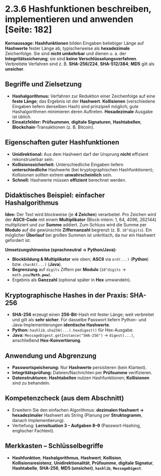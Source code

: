 # 2.3.6 Hashfunktionen beschreiben, implementieren und anwenden [Seite: 182]

**Kernaussage:** **Hashfunktionen** bilden Eingaben beliebiger Länge auf **Hashwerte** fester Länge ab, typischerweise als **hexadezimale** Zeichenfolge. Sie sind **nicht umkehrbar** und dienen u. a. der **Integritätssicherung**; sie sind **keine Verschlüsselungsverfahren**. Verbreitete Verfahren sind z. B. **SHA-256/224**, **SHA-512/384**; **MD5** gilt als **unsicher**. 

## Begriffe und Zielsetzung

* **Hashalgorithmus:** Verfahren zur Reduktion einer Zeichenfolge auf eine **feste Länge**; das Ergebnis ist der **Hashwert**. **Kollisionen** (verschiedene Eingaben liefern denselben Hash) sind prinzipiell möglich; gute Hashalgorithmen minimieren deren Auftreten. **Hexadezimale** Ausgabe ist üblich. 
* **Einsatzfelder:** **Prüfsummen**, **digitale Signaturen**, **Hashtabellen**, **Blockchain**-Transaktionen (z. B. Bitcoin). 

## Eigenschaften guter Hashfunktionen

* **Unidirektional:** Aus dem Hashwert darf der Ursprung **nicht** effizient rekonstruierbar sein.
* **Kollisionssicherheit:** Unterschiedliche Eingaben liefern **unterschiedliche** Hashwerte (bei kryptographischen Hashfunktionen); Kollisionen sollten extrem **unwahrscheinlich** sein.
* **Schnell:** Hashwerte müssen **effizient** berechnet werden. 

## Didaktisches Beispiel: einfacher Hashalgorithmus

**Idee:** Der Text wird blockweise (je **4 Zeichen**) verarbeitet. Pro Zeichen wird der **ASCII-Code** mit einem **Multiplikator** (Block-intern: 1, 64, 4096, 262144) multipliziert und zur **Summe** addiert. Zum Schluss wird die Summe per **Modulo** auf die gewünschte **Ziffernanzahl** begrenzt (z. B. `10^digits`). Ein möglicher **Überlauf** bei großen Summen ist unkritisch, da nur ein Hashwert gefordert ist. 

**Umsetzungshinweise (sprachneutral → Python/Java):**

* **Blockbildung & Multiplikator** wie oben; **ASCII** via `ord(...)` (**Python**) bzw. `charAt(...)` (**Java**).
* **Begrenzung** auf `digits` Ziffern per **Modulo** (`10^digits` → `math.pow`/**`Math.pow`**).
* Ergebnis als **Ganzzahl** (optional später in **Hex** umwandeln). 

## Kryptographische Hashes in der Praxis: **SHA-256**

* **SHA-256** erzeugt einen **256-Bit**-Hash mit fester Länge; weit verbreitet und gilt als **sehr sicher**. Für dasselbe Passwort liefern Python- und Java-Implementierungen **identische Hashwerte**. 
* **Python:** `hashlib.sha256(...).hexdigest()` für Hex-Ausgabe.
* **Java:** `MessageDigest.getInstance("SHA-256")` → `digest(...)`, anschließend **Hex-Konvertierung**. 

## Anwendung und Abgrenzung

* **Passwortspeicherung:** Nur **Hashwerte** persistieren (kein Klartext).
* **Integritätsprüfung:** Dateien/Nachrichten per **Prüfsumme** verifizieren.
* **Datenstrukturen:** **Hashtabellen** nutzen Hashfunktionen; **Kollisionen** sind zu behandeln.

## Kompetenzcheck (aus dem Abschnitt)

* Erweitern Sie den einfachen Algorithmus: **dezimalen Hashwert → hexadezimaler** Hashwert als String (Planung per **Struktogramm**, danach Implementierung).
* Vertiefung: **Lernsituation 3 – Aufgaben 8–9** (Passwort-Hashing, englischer Fachtext). 

## Merkkasten – Schlüsselbegriffe

* **Hashfunktion**, **Hashalgorithmus**, **Hashwert**, **Kollision**, **Kollisionsresistenz**, **Unidirektionalität**, **Prüfsumme**, **digitale Signatur**, **Hashtabelle**, **SHA-256**, **MD5 (unsicher)**, **`hashlib`**, **`MessageDigest`**.
